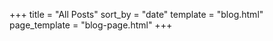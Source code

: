 +++
title = "All Posts"
sort_by = "date"
template = "blog.html"
page_template = "blog-page.html"
+++
